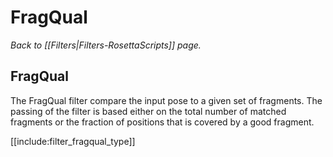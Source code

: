 # FragQual
*Back to [[Filters|Filters-RosettaScripts]] page.*
## FragQual

The FragQual filter compare the input pose to a given set of fragments. The passing of the filter is based either on the total number of matched fragments or the fraction of positions that is covered by a good fragment.

[[include:filter_fragqual_type]]

